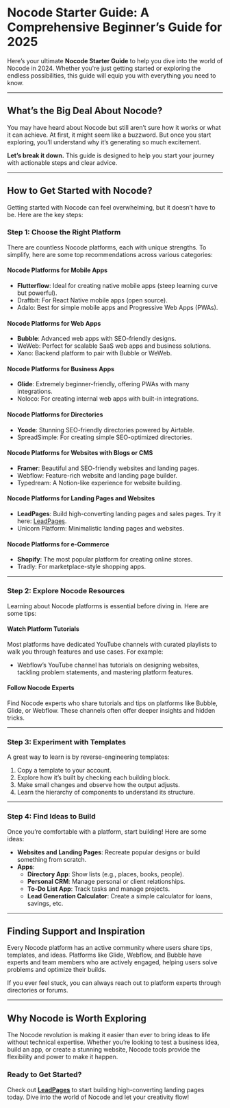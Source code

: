 # Nocode Starter Guide: A Comprehensive Beginner’s Guide for 2025

Here’s your ultimate **Nocode Starter Guide** to help you dive into the world of Nocode in 2024. Whether you're just getting started or exploring the endless possibilities, this guide will equip you with everything you need to know.

---

## What’s the Big Deal About Nocode?

You may have heard about Nocode but still aren’t sure how it works or what it can achieve. At first, it might seem like a buzzword. But once you start exploring, you’ll understand why it’s generating so much excitement.

**Let’s break it down.** This guide is designed to help you start your journey with actionable steps and clear advice.

---

## How to Get Started with Nocode?

Getting started with Nocode can feel overwhelming, but it doesn’t have to be. Here are the key steps:

### Step 1: Choose the Right Platform

There are countless Nocode platforms, each with unique strengths. To simplify, here are some top recommendations across various categories:

#### Nocode Platforms for Mobile Apps
- **Flutterflow**: Ideal for creating native mobile apps (steep learning curve but powerful).
- Draftbit: For React Native mobile apps (open source).
- Adalo: Best for simple mobile apps and Progressive Web Apps (PWAs).

#### Nocode Platforms for Web Apps
- **Bubble**: Advanced web apps with SEO-friendly designs.
- WeWeb: Perfect for scalable SaaS web apps and business solutions.
- Xano: Backend platform to pair with Bubble or WeWeb.

#### Nocode Platforms for Business Apps
- **Glide**: Extremely beginner-friendly, offering PWAs with many integrations.
- Noloco: For creating internal web apps with built-in integrations.

#### Nocode Platforms for Directories
- **Ycode**: Stunning SEO-friendly directories powered by Airtable.
- SpreadSimple: For creating simple SEO-optimized directories.

#### Nocode Platforms for Websites with Blogs or CMS
- **Framer**: Beautiful and SEO-friendly websites and landing pages.
- Webflow: Feature-rich website and landing page builder.
- Typedream: A Notion-like experience for website building.

#### Nocode Platforms for Landing Pages and Websites
- **LeadPages**: Build high-converting landing pages and sales pages. Try it here: [LeadPages](https://bit.ly/LEadPages).
- Unicorn Platform: Minimalistic landing pages and websites.

#### Nocode Platforms for e-Commerce
- **Shopify**: The most popular platform for creating online stores.
- Tradly: For marketplace-style shopping apps.

---

### Step 2: Explore Nocode Resources

Learning about Nocode platforms is essential before diving in. Here are some tips:

#### Watch Platform Tutorials
Most platforms have dedicated YouTube channels with curated playlists to walk you through features and use cases. For example:
- Webflow’s YouTube channel has tutorials on designing websites, tackling problem statements, and mastering platform features.

#### Follow Nocode Experts
Find Nocode experts who share tutorials and tips on platforms like Bubble, Glide, or Webflow. These channels often offer deeper insights and hidden tricks.

---

### Step 3: Experiment with Templates

A great way to learn is by reverse-engineering templates:
1. Copy a template to your account.
2. Explore how it’s built by checking each building block.
3. Make small changes and observe how the output adjusts.
4. Learn the hierarchy of components to understand its structure.

---

### Step 4: Find Ideas to Build

Once you’re comfortable with a platform, start building! Here are some ideas:
- **Websites and Landing Pages**: Recreate popular designs or build something from scratch.
- **Apps**:
  - **Directory App**: Show lists (e.g., places, books, people).
  - **Personal CRM**: Manage personal or client relationships.
  - **To-Do List App**: Track tasks and manage projects.
  - **Lead Generation Calculator**: Create a simple calculator for loans, savings, etc.

---

## Finding Support and Inspiration

Every Nocode platform has an active community where users share tips, templates, and ideas. Platforms like Glide, Webflow, and Bubble have experts and team members who are actively engaged, helping users solve problems and optimize their builds.

If you ever feel stuck, you can always reach out to platform experts through directories or forums.

---

## Why Nocode is Worth Exploring

The Nocode revolution is making it easier than ever to bring ideas to life without technical expertise. Whether you’re looking to test a business idea, build an app, or create a stunning website, Nocode tools provide the flexibility and power to make it happen.

### Ready to Get Started?

Check out **[LeadPages](https://bit.ly/LEadPages)** to start building high-converting landing pages today. Dive into the world of Nocode and let your creativity flow!

